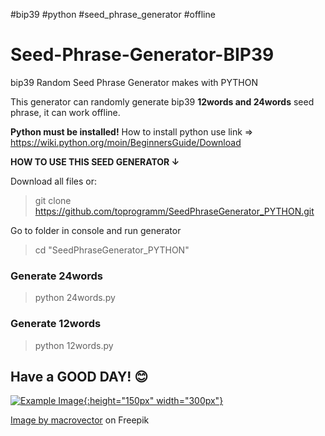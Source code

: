 #bip39 #python #seed_phrase_generator #offline

# Seed-Phrase-Generator-BIP39

bip39 Random Seed Phrase Generator makes with PYTHON

This generator can randomly generate bip39 **12words and 24words** seed phrase, it can work offline.

**Python must be installed!**
How to install python use link => https://wiki.python.org/moin/BeginnersGuide/Download

**HOW TO USE THIS SEED GENERATOR ↓**

Download all files or:

> git clone https://github.com/toprogramm/SeedPhraseGenerator_PYTHON.git

Go to folder in console and run generator

>cd "SeedPhraseGenerator_PYTHON"

### Generate 24words

> python 24words.py

### Generate 12words 

> python 12words.py

## Have a GOOD DAY! 😊

[![Example Image](https://img.freepik.com/free-vector/two-vector-red-casino-falling-dice-with-white-dots-isolated-background_1284-48503.jpg){:height="150px" width="300px"}](https://example.com/)


<a href="https://www.freepik.com/free-vector/two-vector-red-casino-falling-dice-with-white-dots-isolated-background_11062557.htm#query=random&position=2&from_view=search&track=sph&uuid=5afbc589-8c60-4218-a591-1820b67b3de1">Image by macrovector</a> on Freepik
